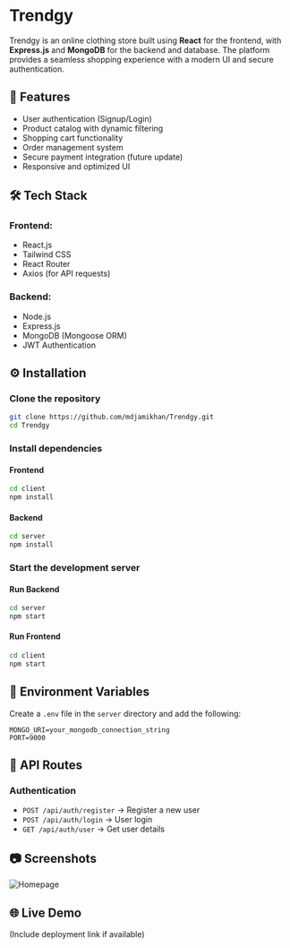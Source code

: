 # Trendgy

Trendgy is an online clothing store built using **React** for the frontend, with **Express.js** and **MongoDB** for the backend and database. The platform provides a seamless shopping experience with a modern UI and secure authentication.

## 🚀 Features
- User authentication (Signup/Login)
- Product catalog with dynamic filtering
- Shopping cart functionality
- Order management system
- Secure payment integration (future update)
- Responsive and optimized UI

## 🛠️ Tech Stack
### Frontend:
- React.js
- Tailwind CSS
- React Router
- Axios (for API requests)

### Backend:
- Node.js
- Express.js
- MongoDB (Mongoose ORM)
- JWT Authentication

## ⚙️ Installation
### Clone the repository
```sh
git clone https://github.com/mdjamikhan/Trendgy.git
cd Trendgy
```

### Install dependencies
#### Frontend
```sh
cd client
npm install
```

#### Backend
```sh
cd server
npm install
```

### Start the development server
#### Run Backend
```sh
cd server
npm start
```

#### Run Frontend
```sh
cd client
npm start
```

## 📌 Environment Variables
Create a `.env` file in the `server` directory and add the following:
```env
MONGO_URI=your_mongodb_connection_string
PORT=9000
```

## 📜 API Routes
### Authentication
- `POST /api/auth/register` → Register a new user
- `POST /api/auth/login` → User login
- `GET /api/auth/user` → Get user details



## 📷 Screenshots
![Homepage](assets/Screenshot(4).png)





## 🌐 Live Demo
(Include deployment link if available)

